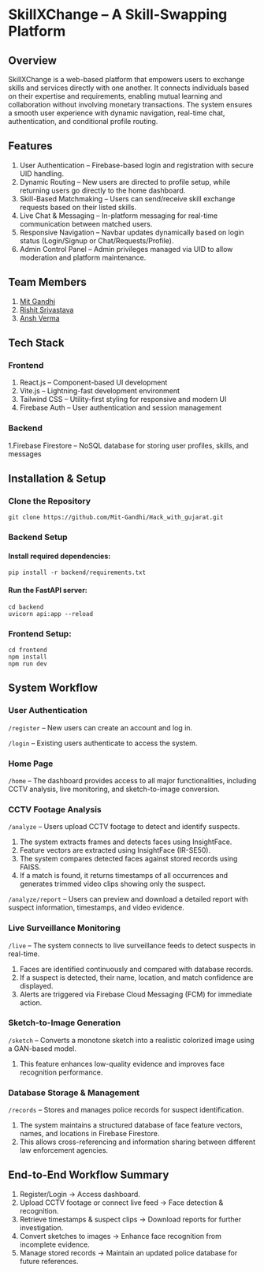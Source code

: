 # SkillXChange – A Skill-Swapping Platform

## Overview

SkillXChange is a web-based platform that empowers users to exchange skills and services directly with one another. It connects individuals based on their expertise and requirements, enabling mutual learning and collaboration without involving monetary transactions. The system ensures a smooth user experience with dynamic navigation, real-time chat, authentication, and conditional profile routing.

## Features

1. User Authentication – Firebase-based login and registration with secure UID handling.
2. Dynamic Routing – New users are directed to profile setup, while returning users go directly to the home dashboard.
3. Skill-Based Matchmaking – Users can send/receive skill exchange requests based on their listed skills.
4. Live Chat & Messaging – In-platform messaging for real-time communication between matched users.
5. Responsive Navigation – Navbar updates dynamically based on login status (Login/Signup or Chat/Requests/Profile).
6. Admin Control Panel – Admin privileges managed via UID to allow moderation and platform maintenance.

## Team Members

1. [Mit Gandhi](https://github.com/Mit-Gandhi) 
2. [Rishit Srivastava](https://github.com/rishitsrivastav) 
3. [Ansh Verma](https://github.com/verma07ansh)

## Tech Stack

### Frontend

1. React.js – Component-based UI development
2. Vite.js – Lightning-fast development environment
3. Tailwind CSS – Utility-first styling for responsive and modern UI
4. Firebase Auth – User authentication and session management

### Backend

1.Firebase Firestore – NoSQL database for storing user profiles, skills, and messages

## Installation & Setup

### Clone the Repository

```
git clone https://github.com/Mit-Gandhi/Hack_with_gujarat.git
```

### Backend Setup

#### Install required dependencies:

```
pip install -r backend/requirements.txt
```

#### Run the FastAPI server:
```
cd backend
uvicorn api:app --reload
```

### Frontend Setup:
```
cd frontend  
npm install  
npm run dev  
```

## System Workflow

### User Authentication 

```/register``` – New users can create an account and log in.

```/login``` – Existing users authenticate to access the system.

### Home Page

```/home``` – The dashboard provides access to all major functionalities, including CCTV analysis, live monitoring, and sketch-to-image conversion.

### CCTV Footage Analysis

```/analyze``` – Users upload CCTV footage to detect and identify suspects.
1. The system extracts frames and detects faces using InsightFace.
2. Feature vectors are extracted using InsightFace (IR-SE50).
3. The system compares detected faces against stored records using FAISS.
4. If a match is found, it returns timestamps of all occurrences and generates trimmed video clips showing only the suspect.
   
```/analyze/report``` – Users can preview and download a detailed report with suspect information, timestamps, and video evidence.

### Live Surveillance Monitoring

```/live``` – The system connects to live surveillance feeds to detect suspects in real-time.
1. Faces are identified continuously and compared with database records.
2. If a suspect is detected, their name, location, and match confidence are displayed.
3. Alerts are triggered via Firebase Cloud Messaging (FCM) for immediate action.

### Sketch-to-Image Generation

```/sketch``` – Converts a monotone sketch into a realistic colorized image using a GAN-based model.
1. This feature enhances low-quality evidence and improves face recognition performance.

### Database Storage & Management

```/records``` – Stores and manages police records for suspect identification.
1. The system maintains a structured database of face feature vectors, names, and locations in Firebase Firestore.
2. This allows cross-referencing and information sharing between different law enforcement agencies.

## End-to-End Workflow Summary

1. Register/Login → Access dashboard.
2. Upload CCTV footage or connect live feed → Face detection & recognition.
3. Retrieve timestamps & suspect clips → Download reports for further investigation.
4. Convert sketches to images → Enhance face recognition from incomplete evidence.
5. Manage stored records → Maintain an updated police database for future references.
